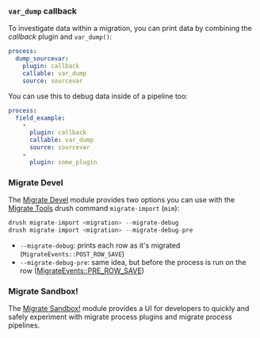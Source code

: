 ### `var_dump` callback

To investigate data within a migration, you can print data by combining the _callback_ plugin and `var_dump()`:

```yaml
process:
  dump_sourcevar:
    plugin: callback
    callable: var_dump
    source: sourcevar 
```

You can use this to debug data inside of a pipeline too:

```yaml
process:
  field_example:
    -
      plugin: callback
      callable: var_dump
      source: sourcevar
    -
      plugin: some_plugin
```

### Migrate Devel

The [Migrate Devel](https://www.drupal.org/project/migrate%5Fdevel) module provides two options you can use with the [Migrate Tools](https://www.drupal.org/project/migrate%5Ftools) drush command `migrate-import` (`mim`):

```php
drush migrate-import <migration> --migrate-debug
drush migrate-import <migration> --migrate-debug-pre
```

* `--migrate-debug`: prints each row as it's migrated (`MigrateEvents::POST_ROW_SAVE`)
* `--migrate-debug-pre`: same idea, but before the process is run on the row ([MigrateEvents::PRE\_ROW\_SAVE](https://api.drupal.org/api/drupal/core!modules!migrate!src!Event!MigrateEvents.php/constant/MigrateEvents%3A%3APRE%5FROW%5FSAVE/9.1.x))

### Migrate Sandbox!

The [Migrate Sandbox!](https://www.drupal.org/project/migrate%5Fsandbox) module provides a UI for developers to quickly and safely experiment with migrate process plugins and migrate process pipelines.